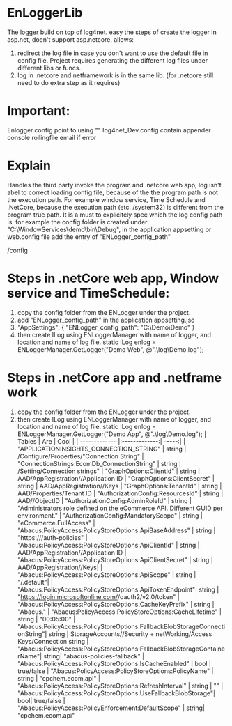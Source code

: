 # EnLoggerLib
The logger build on top of log4net. easy the steps of create the logger in asp.net, doen't support asp.netcore.
allows:
1. redirect the log file in case you don't want to use the default file in config file. Project requires generating the different log files under different libs or funcs.
2. log in .netcore and netframework is in the same lib. (for .netcore still need to do extra step as it requires)


# Important: 

Enlogger.config point to using 
"<add key="log4netconfig_dev" value ="log4net_Dev.config"/>"
log4net_Dev.config contain appender
console
rollingfile
email if error



# Explain 
Handles the third party invoke the program and .netcore web app, log isn't abel to correct loading config file, because of the the program path is not the execution path. 
For example window service, Time Schedule and .NetCore, because the execution path (etc. /system32) is different from the program true path.
It is a must to explicitely spec which the log config path is.
for example the config folder is created under "C:\WindowServices\demo\bin\Debug\", in the application appsetting or web.config file add the entry of "ENLogger_config_path"

  <appSettings>
    <add key="ENLogger_config_path" value="C:\WindowServices\demo\bin\Debug\" />
  </appSettings>
/config

# Steps in .netCore web app, Window service and TimeSchedule:

1. copy the config folder from the ENLogger under the project.
2. add "ENLogger_config_path" in the application appsetting.jso 
3.   "AppSettings": {
    "ENLogger_config_path": "C:\\Demo\\Demo"
  }
3. then create ILog using ENLoggerManager with name of logger, and location and name of log file.
static ILog enlog = ENLoggerManager.GetLogger("Demo Web", @".\log\Demo.log");

# Steps in .netCore app and .netframe work 

1. copy the config folder from the ENLogger under the project.
3. then create ILog using ENLoggerManager with name of logger, and location and name of log file.
static ILog enlog = ENLoggerManager.GetLogger("Demo App", @".\log\Demo.log");
| Tables        | Are           | Cool  |
| ------------- |:-------------:| -----:|
|  "APPLICATIONINSIGHTS_CONNECTION_STRING"                  | string | <appInsight>/Configure/Properties/"Connection String"
|  "ConnectionStrings:EcomDb_ConnectionString"              | string | <azSql>/Setting/Connection strings"
|  "GraphOptions:ClientId"                                  | string | AAD/AppRegistration/<App>/Application ID
|  "GraphOptions:ClientSecret"                              | string | AAD/AppRegistration/<AppName>/Keys
|  "GraphOptions:TenantId"                                  | string | AAD/Properties/Tenant ID
|  "AuthorizationConfig:ResourcesId"                        | string | AAD/<App>/ObjectID
|  "AuthorizationConfig:AdminRoleId"                        | string | "Administrators role defined on the eCommerce API. Different GUID per environment."
|  "AuthorizationConfig:MandatoryScope"                     | string | "eCommerce.FullAccess"
|  "Abacus:PolicyAccess:PolicyStoreOptions:ApiBaseAddress"  | string | "https://<APIM Hostname>/auth-policies"
|  "Abacus:PolicyAccess:PolicyStoreOptions:ApiClientId"     | string | AAD/AppRegistration/<App>/Application ID
|  "Abacus:PolicyAccess:PolicyStoreOptions:ApiClientSecret" | string | AAD/AppRegistration/<AppName>/Keys|
|  "Abacus:PolicyAccess:PolicyStoreOptions:ApiScope"        | string | "<App ID URI>/.default"|
|  "Abacus:PolicyAccess:PolicyStoreOptions:ApiTokenEndpoint"| string | "https://login.microsoftonline.com/<tenantID>/oauth2/v2.0/token"
|  "Abacus:PolicyAccess:PolicyStoreOptions:CacheKeyPrefix"  | string | "Abacus."
|  "Abacus:PolicyAccess:PolicyStoreOptions:CacheLifetime"   | string | "00:05:00"
|  "Abacus:PolicyAccess:PolicyStoreOptions:FallbackBlobStorageConnectionString"| string | StorageAccounts/<Storage>/Security + netWorking/Access Keys/Connection string
|  "Abacus:PolicyAccess:PolicyStoreOptions:FallbackBlobStorageContainerName"| string| "abacus-policies-fallback"
|  "Abacus:PolicyAccess:PolicyStoreOptions:IsCacheEnabled"  | bool   | true/false
|  "Abacus:PolicyAccess:PolicyStoreOptions:PolicyName"      | string | "cpchem.ecom.api"
|  "Abacus:PolicyAccess:PolicyStoreOptions:RefreshInterval" | string | ""
|  "Abacus:PolicyAccess:PolicyStoreOptions:UseFallbackBlobStorage"| bool| true/false
|  "Abacus:PolicyAccess:PolicyEnforcement:DefaultScope"     | string| "cpchem.ecom.api"
